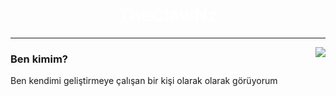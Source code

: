 <h1 align="center" style="color:#fff">TheClawNz</h1>
<hr> 
<img align="right" src="https://github-readme-stats.vercel.app/api?username=TheClawNz&theme=tokyonight&show_icons=true" />
<h3 align="left">
Ben kimim?
</h3>
<p>Ben kendimi geliştirmeye çalışan bir kişi olarak olarak görüyorum</p>
